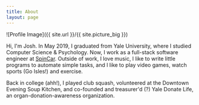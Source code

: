 ```yaml
---
title: About
layout: page
---
```

![Profile Image]({{ site.url }}/{{ site.picture_big }})

<p>Hi, I'm Josh. In May 2019, I graduated from Yale University, where I studied Computer Science & Psychology. Now, I work as a full-stack software engineer at
<a href="https://spincar.com">SpinCar</a>. Outside of work, I love music, I like to write little programs to automate simple tasks, and I like to play video games, watch sports (Go Isles!) and exercise.
</p>

<p>
Back in college (ahh!), I played club squash, volunteered at the Downtown Evening Soup Kitchen, and co-founded and treasurer'd (?) Yale Donate Life,
an organ-donation-awareness organization.
</p>
